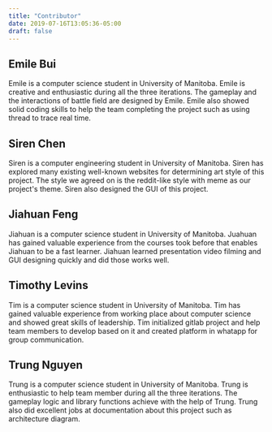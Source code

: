 ```yaml
---
title: "Contributor"
date: 2019-07-16T13:05:36-05:00
draft: false
---
```


## Emile Bui
Emile is a computer science student in University of Manitoba. Emile is creative and enthusiastic during all the three iterations. The gameplay and the interactions of battle field are designed by Emile. Emile also showed solid coding skills to help the team completing the project such as using thread to trace real time.

## Siren Chen
Siren is a computer engineering student in University of Manitoba. Siren has explored many existing well-known websites for determining art style of this project. The style we agreed on is the reddit-like style with meme as our project's theme. Siren also designed the GUI of this project.

## Jiahuan Feng
Jiahuan is a computer science student in University of Manitoba. Juahuan has gained valuable experience from the courses took before that enables Jiahuan to be a fast learner. Jiahuan learned presentation video filming and GUI designing quickly and did those works well.

## Timothy Levins
Tim is a computer science student in University of Manitoba. Tim has gained valuable experience from working place about computer science and showed great skills of leadership. Tim initialized gitlab project and help team members to develop based on it and created platform in whatapp for group communication.

## Trung Nguyen
Trung is a computer science student in University of Manitoba. Trung is enthusiastic to help team member during all the three iterations. The gameplay logic and library functions achieve with the help of Trung. Trung also did excellent jobs at  documentation about this project such as architecture diagram.

